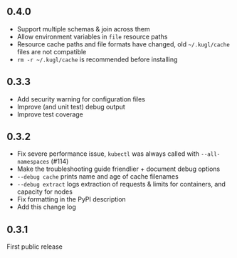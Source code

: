## 0.4.0

- Support multiple schemas & join across them
- Allow environment variables in `file` resource paths
- Resource cache paths and file formats have changed, old `~/.kugl/cache` files are not compatible
- `rm -r ~/.kugl/cache` is recommended before installing

## 0.3.3

- Add security warning for configuration files
- Improve (and unit test) debug output
- Improve test coverage

## 0.3.2

- Fix severe performance issue, `kubectl` was always called with `--all-namespaces` (#114)
- Make the troubleshooting guide friendlier + document debug options
- `--debug cache` prints name and age of cache filenames
- `--debug extract` logs extraction of requests & limits for containers, and capacity for nodes
- Fix formatting in the PyPI description
- Add this change log

## 0.3.1

First public release
